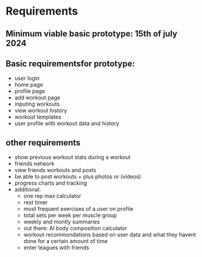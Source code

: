 # Requirements

## Minimum viable basic prototype: 15th of july 2024
## Basic requirementsfor prototype:
- user login
- home page
- profile page
- add workout page
- inputing workouts
- view workout history
- workout templates
- user profile with workout data and history

## other requirements
- show previous workout stats during a workout
- friends network
- view friends workouts and posts
- be able to post workouts + plus photos or (videos)
- progress charts and tracking
- additional:
    - one rep max calculator
    - rest timer
    - most frequent exercises of a user on profile
    - total sets per week per muscle group 
    - weekly and montly summaries
    - out there: AI body composition calculator
    - workout recommondations based on user data and what they havent done for a certain amount of time
    - enter leagues with friends
